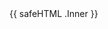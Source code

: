 <script src="https://unpkg.com/mermaid@8.4.2/dist/mermaid.min.js" async></script>

<script>
window.addEventListener("load", function(){
  mermaid.initialize({startOnLoad:true});
}, false);
</script>

<div class="mermaid" align="{{ if .Get "align" }}{{ .Get "align" }}{{ else }}center{{ end }}" >{{ safeHTML .Inner  }}</div>